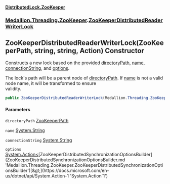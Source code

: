 #### [DistributedLock.ZooKeeper](README.md 'README')
### [Medallion.Threading.ZooKeeper](Medallion.Threading.ZooKeeper.md 'Medallion.Threading.ZooKeeper').[ZooKeeperDistributedReaderWriterLock](ZooKeeperDistributedReaderWriterLock.md 'Medallion.Threading.ZooKeeper.ZooKeeperDistributedReaderWriterLock')

## ZooKeeperDistributedReaderWriterLock(ZooKeeperPath, string, string, Action<ZooKeeperDistributedSynchronizationOptionsBuilder>) Constructor

Constructs a new lock based on the provided [directoryPath](ZooKeeperDistributedReaderWriterLock..ctor.AXhGVqfGNT1g+R+FvctbsQ.md#Medallion.Threading.ZooKeeper.ZooKeeperDistributedReaderWriterLock.ZooKeeperDistributedReaderWriterLock(Medallion.Threading.ZooKeeper.ZooKeeperPath,string,string,System.Action_Medallion.Threading.ZooKeeper.ZooKeeperDistributedSynchronizationOptionsBuilder_).directoryPath 'Medallion.Threading.ZooKeeper.ZooKeeperDistributedReaderWriterLock.ZooKeeperDistributedReaderWriterLock(Medallion.Threading.ZooKeeper.ZooKeeperPath, string, string, System.Action<Medallion.Threading.ZooKeeper.ZooKeeperDistributedSynchronizationOptionsBuilder>).directoryPath'), [name](ZooKeeperDistributedReaderWriterLock..ctor.AXhGVqfGNT1g+R+FvctbsQ.md#Medallion.Threading.ZooKeeper.ZooKeeperDistributedReaderWriterLock.ZooKeeperDistributedReaderWriterLock(Medallion.Threading.ZooKeeper.ZooKeeperPath,string,string,System.Action_Medallion.Threading.ZooKeeper.ZooKeeperDistributedSynchronizationOptionsBuilder_).name 'Medallion.Threading.ZooKeeper.ZooKeeperDistributedReaderWriterLock.ZooKeeperDistributedReaderWriterLock(Medallion.Threading.ZooKeeper.ZooKeeperPath, string, string, System.Action<Medallion.Threading.ZooKeeper.ZooKeeperDistributedSynchronizationOptionsBuilder>).name'), [connectionString](ZooKeeperDistributedReaderWriterLock..ctor.AXhGVqfGNT1g+R+FvctbsQ.md#Medallion.Threading.ZooKeeper.ZooKeeperDistributedReaderWriterLock.ZooKeeperDistributedReaderWriterLock(Medallion.Threading.ZooKeeper.ZooKeeperPath,string,string,System.Action_Medallion.Threading.ZooKeeper.ZooKeeperDistributedSynchronizationOptionsBuilder_).connectionString 'Medallion.Threading.ZooKeeper.ZooKeeperDistributedReaderWriterLock.ZooKeeperDistributedReaderWriterLock(Medallion.Threading.ZooKeeper.ZooKeeperPath, string, string, System.Action<Medallion.Threading.ZooKeeper.ZooKeeperDistributedSynchronizationOptionsBuilder>).connectionString'), and [options](ZooKeeperDistributedReaderWriterLock..ctor.AXhGVqfGNT1g+R+FvctbsQ.md#Medallion.Threading.ZooKeeper.ZooKeeperDistributedReaderWriterLock.ZooKeeperDistributedReaderWriterLock(Medallion.Threading.ZooKeeper.ZooKeeperPath,string,string,System.Action_Medallion.Threading.ZooKeeper.ZooKeeperDistributedSynchronizationOptionsBuilder_).options 'Medallion.Threading.ZooKeeper.ZooKeeperDistributedReaderWriterLock.ZooKeeperDistributedReaderWriterLock(Medallion.Threading.ZooKeeper.ZooKeeperPath, string, string, System.Action<Medallion.Threading.ZooKeeper.ZooKeeperDistributedSynchronizationOptionsBuilder>).options').  
  
The lock's path will be a parent node of [directoryPath](ZooKeeperDistributedReaderWriterLock..ctor.AXhGVqfGNT1g+R+FvctbsQ.md#Medallion.Threading.ZooKeeper.ZooKeeperDistributedReaderWriterLock.ZooKeeperDistributedReaderWriterLock(Medallion.Threading.ZooKeeper.ZooKeeperPath,string,string,System.Action_Medallion.Threading.ZooKeeper.ZooKeeperDistributedSynchronizationOptionsBuilder_).directoryPath 'Medallion.Threading.ZooKeeper.ZooKeeperDistributedReaderWriterLock.ZooKeeperDistributedReaderWriterLock(Medallion.Threading.ZooKeeper.ZooKeeperPath, string, string, System.Action<Medallion.Threading.ZooKeeper.ZooKeeperDistributedSynchronizationOptionsBuilder>).directoryPath'). If [name](ZooKeeperDistributedReaderWriterLock..ctor.AXhGVqfGNT1g+R+FvctbsQ.md#Medallion.Threading.ZooKeeper.ZooKeeperDistributedReaderWriterLock.ZooKeeperDistributedReaderWriterLock(Medallion.Threading.ZooKeeper.ZooKeeperPath,string,string,System.Action_Medallion.Threading.ZooKeeper.ZooKeeperDistributedSynchronizationOptionsBuilder_).name 'Medallion.Threading.ZooKeeper.ZooKeeperDistributedReaderWriterLock.ZooKeeperDistributedReaderWriterLock(Medallion.Threading.ZooKeeper.ZooKeeperPath, string, string, System.Action<Medallion.Threading.ZooKeeper.ZooKeeperDistributedSynchronizationOptionsBuilder>).name') is not a valid node name, it will be transformed to ensure  
validity.

```csharp
public ZooKeeperDistributedReaderWriterLock(Medallion.Threading.ZooKeeper.ZooKeeperPath directoryPath, string name, string connectionString, System.Action<Medallion.Threading.ZooKeeper.ZooKeeperDistributedSynchronizationOptionsBuilder>? options=null);
```
#### Parameters

<a name='Medallion.Threading.ZooKeeper.ZooKeeperDistributedReaderWriterLock.ZooKeeperDistributedReaderWriterLock(Medallion.Threading.ZooKeeper.ZooKeeperPath,string,string,System.Action_Medallion.Threading.ZooKeeper.ZooKeeperDistributedSynchronizationOptionsBuilder_).directoryPath'></a>

`directoryPath` [ZooKeeperPath](ZooKeeperPath.md 'Medallion.Threading.ZooKeeper.ZooKeeperPath')

<a name='Medallion.Threading.ZooKeeper.ZooKeeperDistributedReaderWriterLock.ZooKeeperDistributedReaderWriterLock(Medallion.Threading.ZooKeeper.ZooKeeperPath,string,string,System.Action_Medallion.Threading.ZooKeeper.ZooKeeperDistributedSynchronizationOptionsBuilder_).name'></a>

`name` [System.String](https://docs.microsoft.com/en-us/dotnet/api/System.String 'System.String')

<a name='Medallion.Threading.ZooKeeper.ZooKeeperDistributedReaderWriterLock.ZooKeeperDistributedReaderWriterLock(Medallion.Threading.ZooKeeper.ZooKeeperPath,string,string,System.Action_Medallion.Threading.ZooKeeper.ZooKeeperDistributedSynchronizationOptionsBuilder_).connectionString'></a>

`connectionString` [System.String](https://docs.microsoft.com/en-us/dotnet/api/System.String 'System.String')

<a name='Medallion.Threading.ZooKeeper.ZooKeeperDistributedReaderWriterLock.ZooKeeperDistributedReaderWriterLock(Medallion.Threading.ZooKeeper.ZooKeeperPath,string,string,System.Action_Medallion.Threading.ZooKeeper.ZooKeeperDistributedSynchronizationOptionsBuilder_).options'></a>

`options` [System.Action&lt;](https://docs.microsoft.com/en-us/dotnet/api/System.Action-1 'System.Action`1')[ZooKeeperDistributedSynchronizationOptionsBuilder](ZooKeeperDistributedSynchronizationOptionsBuilder.md 'Medallion.Threading.ZooKeeper.ZooKeeperDistributedSynchronizationOptionsBuilder')[&gt;](https://docs.microsoft.com/en-us/dotnet/api/System.Action-1 'System.Action`1')